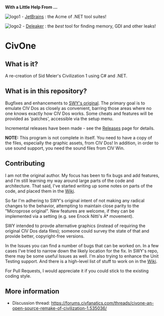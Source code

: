 **With a Little Help From ...**

![logo1](https://github.com/fire-eggs/yagp/blob/master/Files/jetbrains_sm.png) - [JetBrains](https://www.jetbrains.com/) : the Acme of .NET tool suites!

![logo2](https://github.com/fire-eggs/yagp/blob/master/Files/deleaker_logo.png) - [Deleaker](https://www.deleaker.com) : the _best_ tool for finding memory, GDI and other leaks!

# CivOne

## What is it?
A re-creation of Sid Meier's Civilization 1 using C# and .NET.

## What is in this repository?
Bugfixes and enhancements to [SWY's original](https://github.com/SWY1985/CivOne). The primary goal is to emulate CIV Dos as closely as convenient, 
barring those areas where no one knows exactly how CIV Dos works. Some cheats and features will be provided
as 'patches', accessible via the setup menu.

Incremental releases have been made - see the [Releases](https://github.com/fire-eggs/CivOne/releases) page for details.

**NOTE:**
This program is not complete in itself. You need to have a copy of the files, especially the graphic assets, from CIV Dos! In addition, in order
to use sound support, you need the sound files from CIV Win.

## Contributing

I am not the original author. My focus has been to fix bugs and add features, and I'm still learning my way 
around large parts of the code and architecture. That said, I've started writing up some notes on parts of the 
code, and placed them in the [Wiki](https://github.com/fire-eggs/CivOne/wiki).

So far I'm adhering to SWY's original intent of not making any radical changes to the behavior, attempting to
maintain close parity to the "Microprose original". New features are welcome, if they can be implemented via
a setting (e.g. see Enock Nitti's A* movement).

SWY intended to provde alternative graphics (instead of requiring the original CIV Dos data files); someone
could survey the state of that and provide better, copyright-free versions.

In the Issues you can find a number of bugs that can be worked on. In a few cases I've tried to narrow down
the likely location for the fix. In SWY's repo, there may be some useful Issues as well. I'm also trying to
enhance the Unit Testing support. And there is a high-level list of stuff to work on in the [Wiki](https://github.com/fire-eggs/CivOne/wiki).

For Pull Requests, I would appreciate it if you could stick to the existing coding style.

## More information
- Discussion thread: https://forums.civfanatics.com/threads/civone-an-open-source-remake-of-civilization-1.535036/
